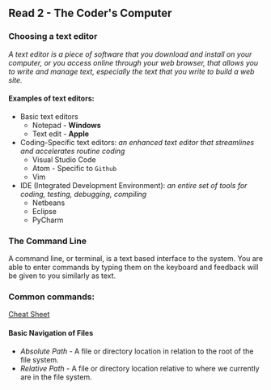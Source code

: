 ## Read 2 - The Coder's Computer

### Choosing a text editor

*A text editor is a piece of software that you download and install on
your computer, or you access online through your web browser, that
allows you to write and manage text, especially the text that you write
to build a web site.*

#### Examples of text editors:
* Basic text editors
  * Notepad - **Windows**
  * Text edit - **Apple**
* Coding-Specific text editors: *an enhanced text editor that streamlines and accelerates routine coding*
  * Visual Studio Code
  * Atom - Specific to `Github`
  * Vim
* IDE (Integrated Development Environment): *an entire set of tools for coding, testing, debugging, compiling*
  * Netbeans
  * Eclipse
  * PyCharm

### The Command Line

A command line, or terminal, is a text based interface to the system. You are able to enter commands by typing them on the keyboard and feedback will be given to you similarly as text.
### Common commands:
[Cheat Sheet](https://github.com/ohmyzsh/ohmyzsh/wiki/Cheatsheet)

#### Basic Navigation of Files
* *Absolute Path* - A file or directory location in relation to the root of the file system.
* *Relative Path* - A file or directory location relative to where we currently are in the file system.
